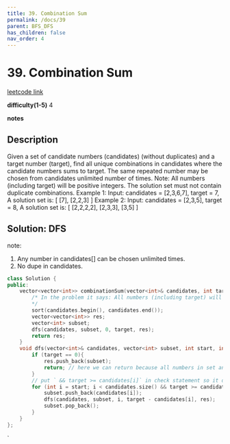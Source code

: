 ```yaml
---
title: 39. Combination Sum 
permalink: /docs/39
parent: BFS_DFS
has_children: false
nav_order: 4
---
```

# 39. Combination Sum 
[leetcode link](https://leetcode.com/problems/combination-sum/)

**difficulty(1-5)** 
4

**notes**   


## Description
Given a set of candidate numbers (candidates) (without duplicates) and a target number (target), find all unique combinations in candidates where the candidate numbers sums to target.
The same repeated number may be chosen from candidates unlimited number of times.
Note:
All numbers (including target) will be positive integers.
The solution set must not contain duplicate combinations.
Example 1:
Input: candidates = [2,3,6,7], target = 7,
A solution set is:
[
  [7],
  [2,2,3]
]
Example 2:
Input: candidates = [2,3,5], target = 8,
A solution set is:
[
  [2,2,2,2],
  [2,3,3],
  [3,5]
]

## Solution: DFS
note: 
1. Any number in candidates[] can be chosen unlimited times. 
2. No dupe in candidates.

```c++
class Solution {
public:
    vector<vector<int>> combinationSum(vector<int>& candidates, int target) {
        /* In the problem it says: All numbers (including target) will be positive integers.
        */
        sort(candidates.begin(), candidates.end());
        vector<vector<int>> res;
        vector<int> subset;
        dfs(candidates, subset, 0, target, res);
        return res;
    }
    void dfs(vector<int>& candidates, vector<int> subset, int start, int target, vector<vector<int>>& res){
        if (target == 0){
            res.push_back(subset);
            return; // here we can return because all numbers in set and target is positive. Otherwise this is wrong to return here!!!
        }
        // put ` && target >= candidates[i]` in check statement so it does not need to go into next layer of dfs, to save time.
        for (int i = start; i < candidates.size() && target >= candidates[i]; i++){
            subset.push_back(candidates[i]);
            dfs(candidates, subset, i, target - candidates[i], res);
            subset.pop_back();
        }
    }
};
```


<!-- 
Default label
{: .label }

Blue label
{: .label .label-blue }

Stable
{: .label .label-green }

New release
{: .label .label-purple }

Coming soon
{: .label .label-yellow }

Deprecated
{: .label .label-red } -->
`